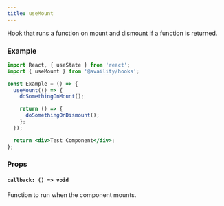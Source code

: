 ```yaml
---
title: useMount
---
```


Hook that runs a function on mount and dismount if a function is returned.

### Example

```jsx
import React, { useState } from 'react';
import { useMount } from '@availity/hooks';

const Example = () => {
  useMount(() => {
    doSomethingOnMount();

    return () => {
      doSomethingOnDismount();
    };
  });

  return <div>Test Component</div>;
};
```

### Props

#### `callback: () => void`

Function to run when the component mounts.
